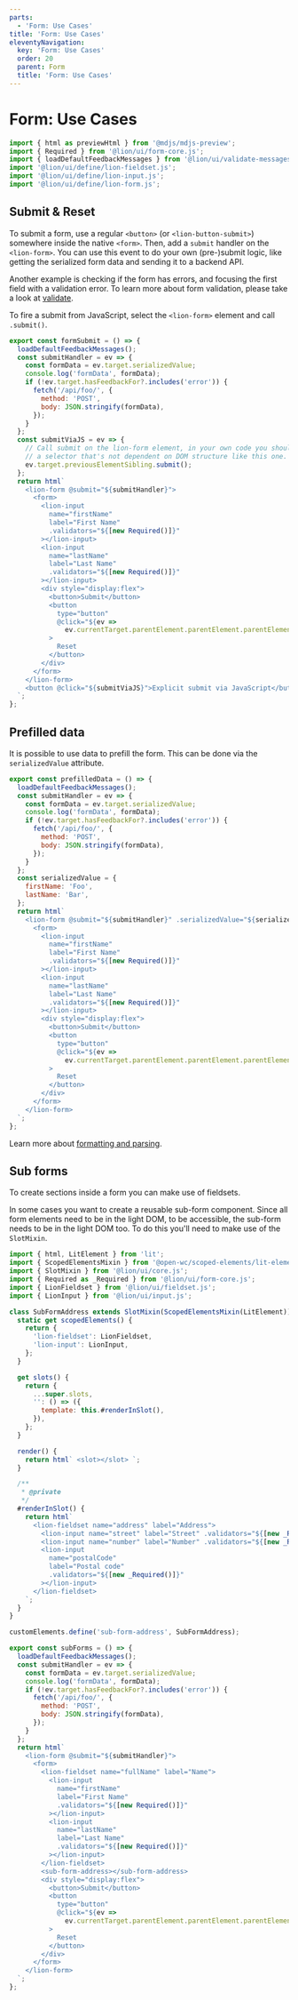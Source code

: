 ```yaml
---
parts:
  - 'Form: Use Cases'
title: 'Form: Use Cases'
eleventyNavigation:
  key: 'Form: Use Cases'
  order: 20
  parent: Form
  title: 'Form: Use Cases'
---
```


# Form: Use Cases

```js script
import { html as previewHtml } from '@mdjs/mdjs-preview';
import { Required } from '@lion/ui/form-core.js';
import { loadDefaultFeedbackMessages } from '@lion/ui/validate-messages.js';
import '@lion/ui/define/lion-fieldset.js';
import '@lion/ui/define/lion-input.js';
import '@lion/ui/define/lion-form.js';
```

## Submit & Reset

To submit a form, use a regular `<button>` (or `<lion-button-submit>`) somewhere inside the native `<form>`. Then, add a `submit` handler on the `<lion-form>`. You can use this event to do your own (pre-)submit logic, like getting the serialized form data and sending it to a backend API.

Another example is checking if the form has errors, and focusing the first field with a validation error.
To learn more about form validation, please take a look at [validate](../../fundamentals/systems/form/validate.md).

To fire a submit from JavaScript, select the `<lion-form>` element and call `.submit()`.

```js preview-story
export const formSubmit = () => {
  loadDefaultFeedbackMessages();
  const submitHandler = ev => {
    const formData = ev.target.serializedValue;
    console.log('formData', formData);
    if (!ev.target.hasFeedbackFor?.includes('error')) {
      fetch('/api/foo/', {
        method: 'POST',
        body: JSON.stringify(formData),
      });
    }
  };
  const submitViaJS = ev => {
    // Call submit on the lion-form element, in your own code you should use
    // a selector that's not dependent on DOM structure like this one.
    ev.target.previousElementSibling.submit();
  };
  return html`
    <lion-form @submit="${submitHandler}">
      <form>
        <lion-input
          name="firstName"
          label="First Name"
          .validators="${[new Required()]}"
        ></lion-input>
        <lion-input
          name="lastName"
          label="Last Name"
          .validators="${[new Required()]}"
        ></lion-input>
        <div style="display:flex">
          <button>Submit</button>
          <button
            type="button"
            @click="${ev =>
              ev.currentTarget.parentElement.parentElement.parentElement.resetGroup()}"
          >
            Reset
          </button>
        </div>
      </form>
    </lion-form>
    <button @click="${submitViaJS}">Explicit submit via JavaScript</button>
  `;
};
```

## Prefilled data

It is possible to use data to prefill the form. This can be done via the `serializedValue` attribute.

```js preview-story
export const prefilledData = () => {
  loadDefaultFeedbackMessages();
  const submitHandler = ev => {
    const formData = ev.target.serializedValue;
    console.log('formData', formData);
    if (!ev.target.hasFeedbackFor?.includes('error')) {
      fetch('/api/foo/', {
        method: 'POST',
        body: JSON.stringify(formData),
      });
    }
  };
  const serializedValue = {
    firstName: 'Foo',
    lastName: 'Bar',
  };
  return html`
    <lion-form @submit="${submitHandler}" .serializedValue="${serializedValue}">
      <form>
        <lion-input
          name="firstName"
          label="First Name"
          .validators="${[new Required()]}"
        ></lion-input>
        <lion-input
          name="lastName"
          label="Last Name"
          .validators="${[new Required()]}"
        ></lion-input>
        <div style="display:flex">
          <button>Submit</button>
          <button
            type="button"
            @click="${ev =>
              ev.currentTarget.parentElement.parentElement.parentElement.resetGroup()}"
          >
            Reset
          </button>
        </div>
      </form>
    </lion-form>
  `;
};
```

Learn more about [formatting and parsing](../../fundamentals/systems/form/formatting-and-parsing.md).

## Sub forms

To create sections inside a form you can make use of fieldsets.

In some cases you want to create a reusable sub-form component. Since all form elements need to be in the light DOM, to be accessible, the sub-form needs to be in the light DOM too. To do this you'll need to make use of the `SlotMixin`.

```js preview-story
import { html, LitElement } from 'lit';
import { ScopedElementsMixin } from '@open-wc/scoped-elements/lit-element.js';
import { SlotMixin } from '@lion/ui/core.js';
import { Required as _Required } from '@lion/ui/form-core.js';
import { LionFieldset } from '@lion/ui/fieldset.js';
import { LionInput } from '@lion/ui/input.js';

class SubFormAddress extends SlotMixin(ScopedElementsMixin(LitElement)) {
  static get scopedElements() {
    return {
      'lion-fieldset': LionFieldset,
      'lion-input': LionInput,
    };
  }

  get slots() {
    return {
      ...super.slots,
      '': () => ({
        template: this.#renderInSlot(),
      }),
    };
  }

  render() {
    return html` <slot></slot> `;
  }

  /**
   * @private
   */
  #renderInSlot() {
    return html`
      <lion-fieldset name="address" label="Address">
        <lion-input name="street" label="Street" .validators="${[new _Required()]}"></lion-input>
        <lion-input name="number" label="Number" .validators="${[new _Required()]}"></lion-input>
        <lion-input
          name="postalCode"
          label="Postal code"
          .validators="${[new _Required()]}"
        ></lion-input>
      </lion-fieldset>
    `;
  }
}

customElements.define('sub-form-address', SubFormAddress);

export const subForms = () => {
  loadDefaultFeedbackMessages();
  const submitHandler = ev => {
    const formData = ev.target.serializedValue;
    console.log('formData', formData);
    if (!ev.target.hasFeedbackFor?.includes('error')) {
      fetch('/api/foo/', {
        method: 'POST',
        body: JSON.stringify(formData),
      });
    }
  };
  return html`
    <lion-form @submit="${submitHandler}">
      <form>
        <lion-fieldset name="fullName" label="Name">
          <lion-input
            name="firstName"
            label="First Name"
            .validators="${[new Required()]}"
          ></lion-input>
          <lion-input
            name="lastName"
            label="Last Name"
            .validators="${[new Required()]}"
          ></lion-input>
        </lion-fieldset>
        <sub-form-address></sub-form-address>
        <div style="display:flex">
          <button>Submit</button>
          <button
            type="button"
            @click="${ev =>
              ev.currentTarget.parentElement.parentElement.parentElement.resetGroup()}"
          >
            Reset
          </button>
        </div>
      </form>
    </lion-form>
  `;
};
```

